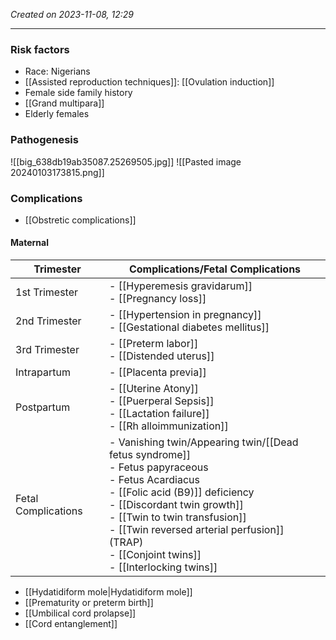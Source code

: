 
*Created on 2023-11-08, 12:29* 

---
### Risk factors
- Race: Nigerians
- [[Assisted reproduction techniques]]: [[Ovulation induction]] 
- Female side family history  
- [[Grand multipara]] 
- Elderly females 
### Pathogenesis
![[big_638db19ab35087.25269505.jpg]]
![[Pasted image 20240103173815.png]]
### Complications
- [[Obstretic complications]] 
#### Maternal

| Trimester           | Complications/Fetal Complications                                                                                                                                                                                                                                                                                       |
| ------------------- | ----------------------------------------------------------------------------------------------------------------------------------------------------------------------------------------------------------------------------------------------------------------------------------------------------------------------- |
| 1st Trimester       | - [[Hyperemesis gravidarum]]<br> - [[Pregnancy loss]]                                                                                                                                                                                                                                                                   |
| 2nd Trimester       | - [[Hypertension in pregnancy]]<br> - [[Gestational diabetes mellitus]]                                                                                                                                                                                                                                                 |
| 3rd Trimester       | - [[Preterm labor]]<br> - [[Distended uterus]]                                                                                                                                                                                                                                                                          |
| Intrapartum         | - [[Placenta previa]]                                                                                                                                                                                                                                                                                                   |
| Postpartum          | - [[Uterine Atony]]<br> - [[Puerperal Sepsis]]<br> - [[Lactation failure]]<br> - [[Rh alloimmunization]]                                                                                                                                                                                                                |
| Fetal Complications | - Vanishing twin/Appearing twin/[[Dead fetus syndrome]]<br> - Fetus papyraceous<br> - Fetus Acardiacus<br> - [[Folic acid (B9)]] deficiency<br> - [[Discordant twin growth]]<br> - [[Twin to twin transfusion]]<br> - [[Twin reversed arterial perfusion]] (TRAP)<br> - [[Conjoint twins]]<br> - [[Interlocking twins]] |

- [[Hydatidiform mole|Hydatidiform mole]] 
- [[Prematurity or preterm birth]]
- [[Umbilical cord prolapse]] 
- [[Cord entanglement]] 